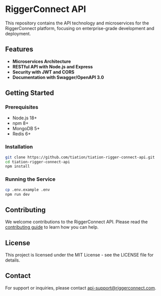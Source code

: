 # RiggerConnect API

This repository contains the API technology and microservices for the RiggerConnect platform, focusing on enterprise-grade development and deployment.

## Features

- **Microservices Architecture**
- **RESTful API with Node.js and Express**
- **Security with JWT and CORS**
- **Documentation with Swagger/OpenAPI 3.0**

## Getting Started

### Prerequisites

- Node.js 18+
- npm 8+
- MongoDB 5+
- Redis 6+

### Installation

```bash
git clone https://github.com/tiation/tiation-rigger-connect-api.git
cd tiation-rigger-connect-api
npm install
```

### Running the Service

```bash
cp .env.example .env
npm run dev
```

## Contributing

We welcome contributions to the RiggerConnect API. Please read the [contributing guide](CONTRIBUTING.md) to learn how you can help.

## License

This project is licensed under the MIT License - see the LICENSE file for details.

## Contact

For support or inquiries, please contact [api-support@riggerconnect.com](mailto:api-support@riggerconnect.com).

